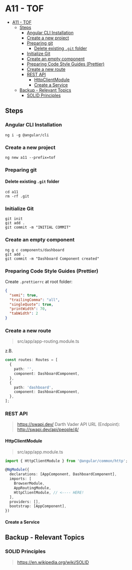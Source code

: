 # A11 - TOF

<!-- @import "[TOC]" {cmd="toc" depthFrom=1 depthTo=6 orderedList=false} -->

<!-- code_chunk_output -->

- [A11 - TOF](#a11-tof)
  - [Steps](#steps)
    - [Angular CLI Installation](#angular-cli-installation)
    - [Create a new project](#create-a-new-project)
    - [Preparing git](#preparing-git)
      - [Delete existing `.git` folder](#delete-existing-git-folder)
    - [Initialize Git](#initialize-git)
    - [Create an empty component](#create-an-empty-component)
    - [Preparing Code Style Guides (Prettier)](#preparing-code-style-guides-prettier)
    - [Create a new route](#create-a-new-route)
    - [REST API](#rest-api)
      - [HttpClientModule](#httpclientmodule)
      - [Create a Service](#create-a-service)
  - [Backup - Relevant Topics](#backup-relevant-topics)
    - [SOLID Principles](#solid-principles)

<!-- /code_chunk_output -->

## Steps

### Angular CLI Installation

```shell
ng i -g @angular/cli
```

### Create a new project

```shell
ng new a11 --prefix=tof
```

### Preparing git

#### Delete existing `.git` folder

```shell
cd a11
rm -rf .git
```

### Initialize Git

```shell
git init
git add .
git commit -m "INITIAL COMMIT"
```

### Create an empty component

```shell
ng g c components/dashboard
git add .
git commit -m "Dashboard Component created"
```

### Preparing Code Style Guides (Prettier)

Create `.prettierrc` at root folder:

```json
{
  "semi": true,
  "trailingComma": "all",
  "singleQuote": true,
  "printWidth": 70,
  "tabWidth": 2
}
```

### Create a new route

> src/app/app-routing.module.ts

z.B.

```ts
const routes: Routes = [
  {
    path: '',
    component: DashboardComponent,
  },
  {
    path: 'dashboard',
    component: DashboardComponent,
  },
];
```

### REST API

> https://swapi.dev/
> Darth Vader API URL (Endpoint): http://swapi.dev/api/people/4/

#### HttpClientModule

> src/app/app.module.ts

```ts
import { HttpClientModule } from '@angular/common/http';

@NgModule({
  declarations: [AppComponent, DashboardComponent],
  imports: [
    BrowserModule,
    AppRoutingModule,
    HttpClientModule, // <---- HERE!
  ],
  providers: [],
  bootstrap: [AppComponent],
})

```

#### Create a Service

## Backup - Relevant Topics

### SOLID Principles

> <https://en.wikipedia.org/wiki/SOLID>
